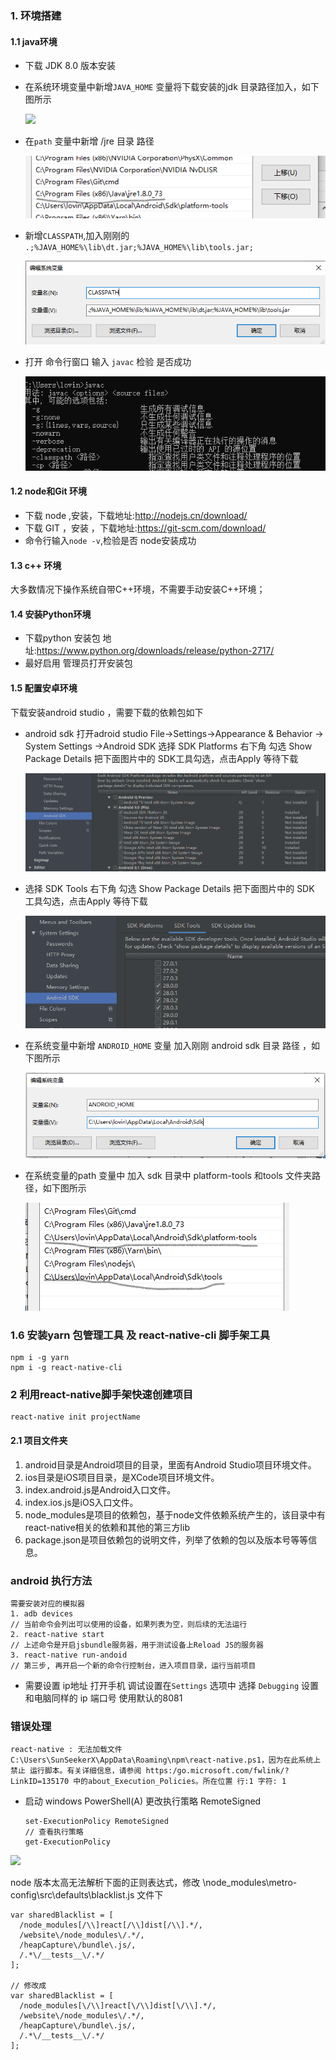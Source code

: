 ### 1. 环境搭建

#### 1.1 java环境

- 下载 JDK 8.0 版本安装

- 在系统环境变量中新增`JAVA_HOME` 变量将下载安装的jdk 目录路径加入，如下图所示

  ![](D:lib\images\javahome.png)

- 在`path` 变量中新增 /jre 目录 路径

  ![](lib\images\jre.png)

- 新增`CLASSPATH`,加入刚刚的 `.;%JAVA_HOME%\lib\dt.jar;%JAVA_HOME%\lib\tools.jar;`

  ![](lib\images\classpath.png)

- 打开 命令行窗口 输入 `javac`  检验 是否成功

  ![](lib\images\cmd.png)

#### 1.2 node和Git 环境

- 下载 node ,安装，下载地址:http://nodejs.cn/download/  
- 下载 GIT ，安装 ，下载地址:https://git-scm.com/download/
- 命令行输入`node -v`,检验是否 node安装成功 

#### 1.3 c++ 环境

大多数情况下操作系统自带C\++环境，不需要手动安装C\++环境；

#### 1.4 安装Python环境

- 下载python 安装包  地址:https://www.python.org/downloads/release/python-2717/
- 最好启用 管理员打开安装包

#### 1.5 配置安卓环境

下载安装android studio ，需要下载的依赖包如下

- android sdk  打开adroid studio  File->Settings->Appearance & Behavior -> System Settings ->Android SDK 选择 SDK Platforms  右下角 勾选 Show Package Details  把下面图片中的 SDK工具勾选，点击Apply 等待下载 

  ![](lib\images\android.png)

  

- 选择 SDK Tools 右下角 勾选 Show Package Details   把下面图片中的 SDK 工具勾选，点击Apply 等待下载 

  ![](lib\images\28.0.png)

- 在系统变量中新增 `ANDROID_HOME` 变量 加入刚刚 android sdk 目录 路径 ，如下图所示

   ![](lib\images\sdk.png)

- 在系统变量的path 变量中 加入  sdk 目录中 platform-tools 和tools 文件夹路径，如下图所示

   ![](lib\images\tool.png)

### 1.6 安装yarn 包管理工具 及 react-native-cli 脚手架工具

```
npm i -g yarn
npm i -g react-native-cli
```



### 2 利用react-native脚手架快速创建项目

```
react-native init projectName
```

#### 2.1 项目文件夹

1. android目录是Android项目的目录，里面有Android Studio项目环境文件。
2. ios目录是iOS项目目录，是XCode项目环境文件。
3. index.android.js是Android入口文件。
4. index.ios.js是iOS入口文件。
5. node_modules是项目的依赖包，基于node文件依赖系统产生的，该目录中有react-native相关的依赖和其他的第三方lib
6. package.json是项目依赖包的说明文件，列举了依赖的包以及版本号等等信息。

### android 执行方法

```
需要安装对应的模拟器
1. adb devices
// 当前命令会列出可以使用的设备，如果列表为空，则后续的无法运行
2. react-native start
// 上述命令是开启jsbundle服务器，用于测试设备上Reload JS的服务器
3. react-native run-andoid
// 第三步, 再开启一个新的命令行控制台，进入项目目录，运行当前项目

```
  - 需要设置 ip地址
     打开手机 调试设置在`Settings` 选项中 选择 `Debugging` 设置和电脑同样的 ip  端口号 使用默认的8081
### 错误处理

  ```
react-native : 无法加载文件    C:\Users\SunSeekerX\AppData\Roaming\npm\react-native.ps1，因为在此系统上禁止 运行脚本。有关详细信息，请参阅 https:/go.microsoft.com/fwlink/?LinkID=135170 中的about_Execution_Policies。所在位置 行:1 字符: 1
  ```

- 启动 windows PowerShell(A)  更改执行策略 RemoteSigned

    ```
    set-ExecutionPolicy RemoteSigned
    // 查看执行策略
    get-ExecutionPolicy
    ```

![](D:\笔记\note\React-Native\lib\1.png)

node 版本太高无法解析下面的正则表达式，修改  \node_modules\metro-config\src\defaults\blacklist.js 文件下

```
var sharedBlacklist = [
  /node_modules[/\\]react[/\\]dist[/\\].*/,
  /website\/node_modules\/.*/,
  /heapCapture\/bundle\.js/,
  /.*\/__tests__\/.*/
];

// 修改成
var sharedBlacklist = [
  /node_modules[\/\\]react[\/\\]dist[\/\\].*/,
  /website\/node_modules\/.*/,
  /heapCapture\/bundle\.js/,
  /.*\/__tests__\/.*/
];
```